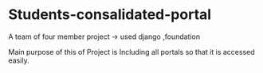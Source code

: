 # Students-consalidated-portal
A team of four member project ->  used django ,foundation

Main purpose of this of Project is Including all portals so that it is accessed easily.

